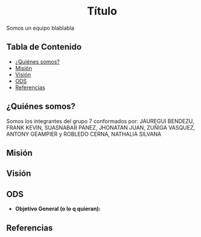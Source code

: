 <h1 align="center">Título</h1>

Somos un equipo blablabla


## Tabla de Contenido
- [¿Quiénes somos?](#quiénes-somos)
- [Misión](#misión)
- [Visión](#visión)
- [ODS](#ods)
- [Referencias](#referencias)

## ¿Quiénes somos?
Somos los integrantes del grupo 7 conformados por:
JAUREGUI BENDEZU, FRANK KEVIN,
SUASNABAR PANEZ, JHONATAN JUAN,
ZUÑIGA VASQUEZ, ANTONY GEAMPIER y
ROBLEDO CERNA, NATHALIA SILVANA
## Misión

## Visión

## ODS


- **Objetivo General (o lo q quieran):**


## Referencias



